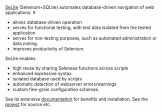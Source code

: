 <!-- When visiting this page at https://github.com/selite/selite.github.io, relative link './' wouldn't resolve to index.md but it would resolve to https://github.com/selite/selite.github.io/blob/master, which didn't work. Therefore this page has to link to index.md by a full URL http://selite.github.io/ -->
[SeLite](http://selite.github.io/) (Selenium+SQLite) automates database-driven navigation of web applications. It
* allows database-driven operation
* serves for functional testing, with test data isolated from the tested application
* serves for non-testing purposes, such as automated administration or data mining.
* improves productivity of Selenium.

SeLite enables
* high reuse by sharing Selenese functions across scripts
* enhanced expressive syntax
* isolated database used by scripts
* automatic detection of webserver errors/warnings
* custom fine-grain configuration schemas.

See its extensive [documentation](http://selite.github.io/) for benefits and installation. See the [project](https://github.com/selite/selite) for source etc.